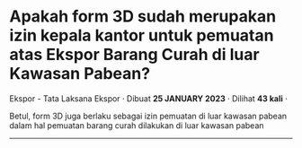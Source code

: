 Apakah form 3D sudah merupakan izin kepala kantor untuk pemuatan atas Ekspor Barang Curah di luar Kawasan Pabean?
=================================================================================================================

Ekspor - Tata Laksana Ekspor · Dibuat **25 JANUARY 2023** · Dilihat **43 kali** ·

Betul, form 3D juga berlaku sebagai izin pemuatan di luar kawasan pabean dalam hal pemuatan barang curah dilakukan di luar kawasan pabean  

  
  
  

* * *